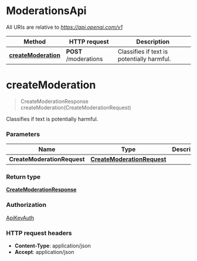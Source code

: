 # ModerationsApi

All URIs are relative to *https://api.openai.com/v1*

| Method | HTTP request | Description |
|------------- | ------------- | -------------|
| [**createModeration**](ModerationsApi.md#createModeration) | **POST** /moderations | Classifies if text is potentially harmful. |


<a name="createModeration"></a>
# **createModeration**
> CreateModerationResponse createModeration(CreateModerationRequest)

Classifies if text is potentially harmful.

### Parameters

|Name | Type | Description  | Notes |
|------------- | ------------- | ------------- | -------------|
| **CreateModerationRequest** | [**CreateModerationRequest**](../Models/CreateModerationRequest.md)|  | |

### Return type

[**CreateModerationResponse**](../Models/CreateModerationResponse.md)

### Authorization

[ApiKeyAuth](../README.md#ApiKeyAuth)

### HTTP request headers

- **Content-Type**: application/json
- **Accept**: application/json


